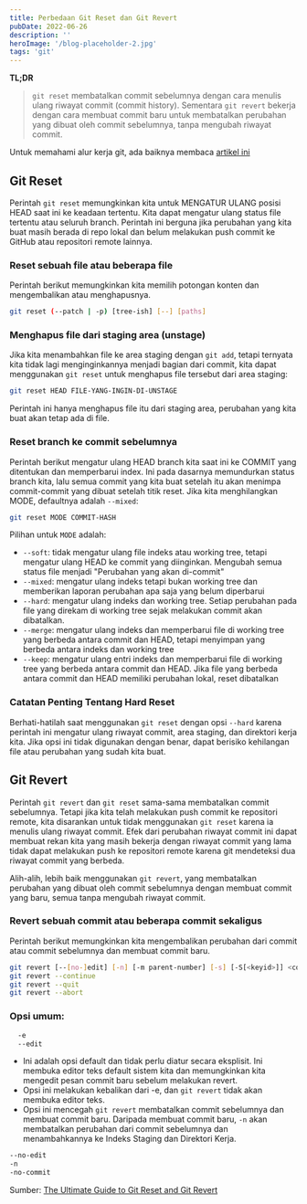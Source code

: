 ```yaml
---
title: Perbedaan Git Reset dan Git Revert
pubDate: 2022-06-26
description: ''
heroImage: '/blog-placeholder-2.jpg'
tags: 'git'
---
```


**TL;DR**

> `git reset` membatalkan commit sebelumnya dengan cara menulis ulang riwayat commit (commit history). Sementara `git revert` bekerja dengan cara membuat commit baru untuk membatalkan perubahan yang dibuat oleh commit sebelumnya, tanpa mengubah riwayat commit.


Untuk memahami alur kerja git, ada baiknya membaca [artikel ini](/2022/03/alur-kerja-menggunakan-git/)

## Git Reset

Perintah `git reset` memungkinkan kita untuk MENGATUR ULANG posisi HEAD saat ini ke keadaan tertentu. Kita dapat mengatur ulang status file tertentu atau seluruh branch. Perintah ini berguna jika perubahan yang kita buat masih berada di repo lokal dan belum melakukan push commit ke GitHub atau repositori remote lainnya.

### Reset sebuah file atau beberapa file

Perintah berikut memungkinkan kita memilih potongan konten dan mengembalikan atau menghapusnya.

```bash
git reset (--patch | -p) [tree-ish] [--] [paths]
```

### Menghapus file dari staging area (unstage)

Jika kita menambahkan file ke area staging dengan `git add`, tetapi ternyata kita tidak lagi menginginkannya menjadi bagian dari commit, kita dapat menggunakan `git reset` untuk menghapus file tersebut dari area staging:

```bash
git reset HEAD FILE-YANG-INGIN-DI-UNSTAGE
```

Perintah ini hanya menghapus file itu dari staging area, perubahan yang kita buat akan tetap ada di file.

### Reset branch ke commit sebelumnya

Perintah berikut mengatur ulang HEAD branch kita saat ini ke COMMIT yang ditentukan dan memperbarui index. Ini pada dasarnya memundurkan status branch kita, lalu semua commit yang kita buat setelah itu akan menimpa commit-commit yang dibuat setelah titik reset. Jika kita menghilangkan MODE, defaultnya adalah `--mixed`:

```bash
git reset MODE COMMIT-HASH
```

Pilihan untuk `MODE` adalah:

+ `--soft`: tidak mengatur ulang file indeks atau working tree, tetapi mengatur ulang HEAD ke commit yang diinginkan. Mengubah semua status file menjadi "Perubahan yang akan di-commit"
+ `--mixed`: mengatur ulang indeks tetapi bukan working tree dan memberikan laporan perubahan apa saja yang belum diperbarui
+ `--hard`: mengatur ulang indeks dan working tree. Setiap perubahan pada file yang direkam di working tree sejak melakukan commit akan dibatalkan.
+ `--merge`: mengatur ulang indeks dan memperbarui file di working tree yang berbeda antara commit dan HEAD, tetapi menyimpan yang berbeda antara indeks dan working tree
+ `--keep`: mengatur ulang entri indeks dan memperbarui file di working tree yang berbeda antara commit dan HEAD. Jika file yang berbeda antara commit dan HEAD memiliki perubahan lokal, reset dibatalkan

### Catatan Penting Tentang Hard Reset

Berhati-hatilah saat menggunakan `git reset` dengan opsi `--hard` karena perintah ini mengatur ulang riwayat commit, area staging, dan direktori kerja kita. Jika opsi ini tidak digunakan dengan benar, dapat berisiko kehilangan file atau perubahan yang sudah kita buat.

## Git Revert

Perintah `git revert` dan `git reset` sama-sama membatalkan commit sebelumnya. Tetapi jika kita telah melakukan push commit ke repositori remote, kita disarankan untuk tidak menggunakan `git reset` karena ia menulis ulang riwayat commit. Efek dari perubahan riwayat commit ini   dapat membuat rekan kita yang masih bekerja dengan riwayat commit yang lama tidak dapat melakukan push ke repositori remote karena git mendeteksi dua riwayat commit yang berbeda.

Alih-alih, lebih baik menggunakan `git revert`, yang membatalkan perubahan yang dibuat oleh commit sebelumnya dengan membuat commit yang baru, semua tanpa mengubah riwayat commit.

### Revert sebuah commit atau beberapa commit sekaligus

Perintah berikut memungkinkan kita mengembalikan perubahan dari commit atau commit sebelumnya dan membuat commit baru.

```bash
git revert [--[no-]edit] [-n] [-m parent-number] [-s] [-S[<keyid>]] <commit>…
git revert --continue
git revert --quit
git revert --abort
```

### Opsi umum:

```bash
  -e
  --edit
```

- Ini adalah opsi default dan tidak perlu diatur secara eksplisit. Ini membuka editor teks default sistem kita dan memungkinkan kita mengedit pesan commit baru sebelum melakukan revert.
- Opsi ini melakukan kebalikan dari -e, dan `git revert` tidak akan membuka editor teks.
- Opsi ini mencegah `git revert` membatalkan commit sebelumnya dan membuat commit baru. Daripada membuat commit baru, `-n` akan membatalkan perubahan dari commit sebelumnya dan menambahkannya ke Indeks Staging dan Direktori Kerja.

```bash
--no-edit
-n
-no-commit
```

Sumber: [The Ultimate Guide to Git Reset and Git Revert](https://www.freecodecamp.org/news/the-ultimate-guide-to-git-reset-and-git-revert/)
